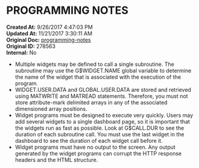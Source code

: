 # PROGRAMMING NOTES

**Created At:** 9/26/2017 4:47:03 PM  
**Updated At:** 11/21/2017 3:30:11 AM  
**Original Doc:** [programming-notes](https://docs.zumasys.com/36577-mv-dashboard/programming-notes)  
**Original ID:** 278563  
**Internal:** No  


- Multiple widgets may be defined to call a single subroutine. The subroutine may use the G$WIDGET.NAME global variable to determine the name of the widget that is associated with the execution of the program.
- WIDGET.USER.DATA and GLOBAL.USER.DATA are stored and retrieved using MATWRITE and MATREAD statements. Therefore, you must not store attribute-mark delimited arrays in any of the associated dimensioned array positions.
- Widget programs must be designed to execute very quickly. Users may add several widgets to a single dashboard page, so it is important that the widgets run as fast as possible. Look at G$CALL.DUR to see the duration of each subroutine call. You must use the last widget in the dashboard to see the duration of each widget call before it.
- Widget programs must have no output to the screen. Any output generated by the widget programs can corrupt the HTTP response headers and the HTML structure.


